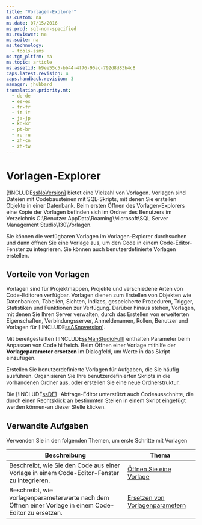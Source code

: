 ```yaml
---
title: "Vorlagen-Explorer"
ms.custom: na
ms.date: 07/15/2016
ms.prod: sql-non-specified
ms.reviewer: na
ms.suite: na
ms.technology: 
  - tools-ssms
ms.tgt_pltfrm: na
ms.topic: article
ms.assetid: b9ee55c5-bb44-4f76-90ac-792d8d83b4c8
caps.latest.revision: 4
caps.handback.revision: 3
manager: jhubbard
translation.priority.mt: 
  - de-de
  - es-es
  - fr-fr
  - it-it
  - ja-jp
  - ko-kr
  - pt-br
  - ru-ru
  - zh-cn
  - zh-tw
---
```

# Vorlagen-Explorer
[!INCLUDE[ssNoVersion](../content/includes/ssNoVersion_md.md)] bietet eine Vielzahl von Vorlagen. Vorlagen sind Dateien mit Codebausteinen mit SQL-Skripts, mit denen Sie erstellen Objekte in einer Datenbank. Beim ersten Öffnen des Vorlagen-Explorers eine Kopie der Vorlagen befinden sich im Ordner des Benutzers im Verzeichnis C:\\Benutzer AppData\\Roaming\\Microsoft\\SQL Server Management Studio\\130\\Vorlagen.  
  
Sie können die verfügbaren Vorlagen im Vorlagen-Explorer durchsuchen und dann öffnen Sie eine Vorlage aus, um den Code in einem Code-Editor-Fenster zu integrieren. Sie können auch benutzerdefinierte Vorlagen erstellen.  
  
## Vorteile von Vorlagen  
Vorlagen sind für Projektmappen, Projekte und verschiedene Arten von Code-Editoren verfügbar. Vorlagen dienen zum Erstellen von Objekten wie Datenbanken, Tabellen, Sichten, Indizes, gespeicherte Prozeduren, Trigger, Statistiken und Funktionen zur Verfügung. Darüber hinaus stehen, Vorlagen, mit denen Sie Ihren Server verwalten, durch das Erstellen von erweiterten Eigenschaften, Verbindungsserver, Anmeldenamen, Rollen, Benutzer und Vorlagen für [!INCLUDE[ssASnoversion](../content/includes/ssASnoversion_md.md)].  
  
Mit bereitgestellten [!INCLUDE[ssManStudioFull](../content/includes/ssManStudioFull_md.md)] enthalten Parameter beim Anpassen von Code hilfreich. Beim Öffnen einer Vorlage mithilfe der **Vorlageparameter ersetzen** im Dialogfeld, um Werte in das Skript einzufügen.  
  
Erstellen Sie benutzerdefinierte Vorlagen für Aufgaben, die Sie häufig ausführen. Organisieren Sie Ihre benutzerdefinierten Skripts in die vorhandenen Ordner aus, oder erstellen Sie eine neue Ordnerstruktur.  
  
Die [!INCLUDE[ssDE](../content/includes/ssDE_md.md)] -Abfrage-Editor unterstützt auch Codeausschnitte, die durch einen Rechtsklick an bestimmten Stellen in einem Skript eingefügt werden können\-an dieser Stelle klicken.  
  
## Verwandte Aufgaben  
Verwenden Sie in den folgenden Themen, um erste Schritte mit Vorlagen  
  
|**Beschreibung**|**Thema**|  
|-------------------|-------------|  
|Beschreibt, wie Sie den Code aus einer Vorlage in einem Code-Editor-Fenster zu integrieren.|[Öffnen Sie eine Vorlage](../content/Open-a-Template.md)|  
|Beschreibt, wie vorlagenparameterwerte nach dem Öffnen einer Vorlage in einem Code-Editor zu ersetzen.|[Ersetzen von Vorlagenparametern](../content/Replace-Template-Parameters.md)|  
  
